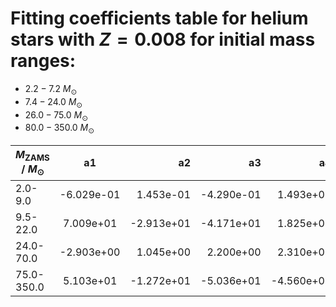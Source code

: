 # Fitting coefficients table for helium stars with  $Z=0.008$ for initial mass ranges: 
- 	$2.2-7.2$ $M_{\odot}$ 
- 	$7.4-24.0$ $M_{\odot}$ 
- 	$26.0-75.0$ $M_{\odot}$
- 	$80.0-350.0$ $M_{\odot}$



| $M_{\text{ZAMS}}$ / $M_{\odot}$  |  a1  | a2   |  a3 |  a4 |  a5 |  a6 |  MSE | 
| ------------------|:-------------:| ----:|----:|------:|------:|-------:|-------:|
| 2.0-9.0    |  -6.029e-01 |  1.453e-01  |  -4.290e-01 |  1.493e+00  |  -9.968e-01 |  -1.453e+00 |  1.375e-03  | 	
| 9.5-22.0   |  7.009e+01  |  -2.913e+01 |  -4.171e+01 |  1.825e+01  |  -7.615e+00 |  -1.157e+01 |  2.318e-03  | 
| 24.0-70.0  |  -2.903e+00 |  1.045e+00  |  2.200e+00  |  2.310e+00  |  -8.409e-01 |  -2.447e+00 |  1.861e-04  | 
| 75.0-350.0 |  5.103e+01  |  -1.272e+01 |  -5.036e+01 |  -4.560e+01 |  1.112e+01  |  4.534e+01  |  4.447e-03  | 
